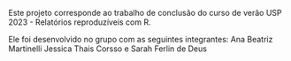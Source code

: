 Este projeto corresponde ao trabalho de conclusão do curso de verão USP 2023 - Relatórios reproduzíveis com R.

Ele foi desenvolvido no grupo com as seguintes integrantes:
Ana Beatriz Martinelli
Jessica Thais Corsso e
Sarah Ferlin de Deus